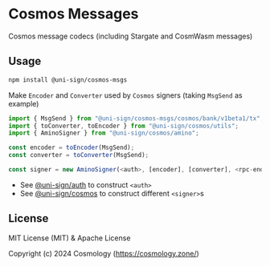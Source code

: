 # Cosmos Messages

Cosmos message codecs (including Stargate and CosmWasm messages)

## Usage

```sh
npm install @uni-sign/cosmos-msgs
```

Make `Encoder` and `Converter` used by `Cosmos` signers (taking `MsgSend` as example)

```ts
import { MsgSend } from "@uni-sign/cosmos-msgs/cosmos/bank/v1beta1/tx";
import { toConverter, toEncoder } from "@uni-sign/cosmos/utils";
import { AminoSigner } from "@uni-sign/cosmos/amino";

const encoder = toEncoder(MsgSend);
const converter = toConverter(MsgSend);

const signer = new AminoSigner(<auth>, [encoder], [converter], <rpc-endpoint>);
```

- See [@uni-sign/auth](/packages/auth/README.md) to construct `<auth>`
- See [@uni-sign/cosmos](/packages/cosmos/README.md) to construct different `<signer>`s

## License

MIT License (MIT) & Apache License

Copyright (c) 2024 Cosmology (https://cosmology.zone/)